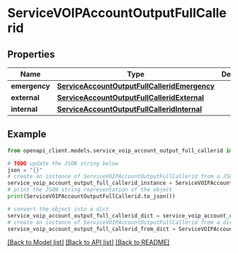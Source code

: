 # ServiceVOIPAccountOutputFullCallerid


## Properties

Name | Type | Description | Notes
------------ | ------------- | ------------- | -------------
**emergency** | [**ServiceAccountOutputFullCalleridEmergency**](ServiceAccountOutputFullCalleridEmergency.md) |  | [optional] 
**external** | [**ServiceAccountOutputFullCalleridExternal**](ServiceAccountOutputFullCalleridExternal.md) |  | [optional] 
**internal** | [**ServiceAccountOutputFullCalleridInternal**](ServiceAccountOutputFullCalleridInternal.md) |  | [optional] 

## Example

```python
from openapi_client.models.service_voip_account_output_full_callerid import ServiceVOIPAccountOutputFullCallerid

# TODO update the JSON string below
json = "{}"
# create an instance of ServiceVOIPAccountOutputFullCallerid from a JSON string
service_voip_account_output_full_callerid_instance = ServiceVOIPAccountOutputFullCallerid.from_json(json)
# print the JSON string representation of the object
print(ServiceVOIPAccountOutputFullCallerid.to_json())

# convert the object into a dict
service_voip_account_output_full_callerid_dict = service_voip_account_output_full_callerid_instance.to_dict()
# create an instance of ServiceVOIPAccountOutputFullCallerid from a dict
service_voip_account_output_full_callerid_from_dict = ServiceVOIPAccountOutputFullCallerid.from_dict(service_voip_account_output_full_callerid_dict)
```
[[Back to Model list]](../README.md#documentation-for-models) [[Back to API list]](../README.md#documentation-for-api-endpoints) [[Back to README]](../README.md)


